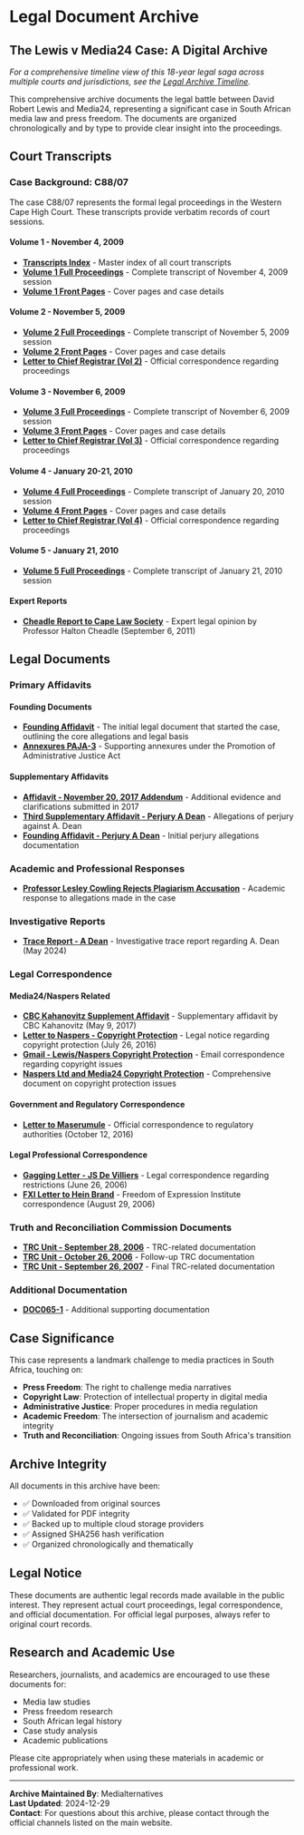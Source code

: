 # Legal Document Archive

## The Lewis v Media24 Case: A Digital Archive

*For a comprehensive timeline view of this 18-year legal saga across multiple courts and jurisdictions, see the [Legal Archive Timeline](/legal-archive-timeline).*

This comprehensive archive documents the legal battle between David Robert Lewis and Media24, representing a significant case in South African media law and press freedom. The documents are organized chronologically and by type to provide clear insight into the proceedings.

## Court Transcripts

### Case Background: C88/07
The case C88/07 represents the formal legal proceedings in the Western Cape High Court. These transcripts provide verbatim records of court sessions.

#### Volume 1 - November 4, 2009
- **[Transcripts Index](/legal-archive/court-transcripts/Transcripts-Index-1.pdf)** - Master index of all court transcripts
- **[Volume 1 Full Proceedings](/legal-archive/court-transcripts/C88-07-Vol_1-4-November-2009-1.pdf)** - Complete transcript of November 4, 2009 session
- **[Volume 1 Front Pages](/legal-archive/court-transcripts/C88-07-Vol_1-4-November-2009-FP-1.pdf)** - Cover pages and case details

#### Volume 2 - November 5, 2009
- **[Volume 2 Full Proceedings](/legal-archive/court-transcripts/C88-07-Vol_2-5-November-2009-1.pdf)** - Complete transcript of November 5, 2009 session
- **[Volume 2 Front Pages](/legal-archive/court-transcripts/C88-07-Vol_2-5-November-2009-FP-1.pdf)** - Cover pages and case details
- **[Letter to Chief Registrar (Vol 2)](/legal-archive/court-transcripts/C88-07-Vol_2-5-November-2009-Letter-to-the-Chief-Registrar-Head-o...-1.pdf)** - Official correspondence regarding proceedings

#### Volume 3 - November 6, 2009
- **[Volume 3 Full Proceedings](/legal-archive/court-transcripts/C88-07-Vol_3-6-November-2009-1.pdf)** - Complete transcript of November 6, 2009 session
- **[Volume 3 Front Pages](/legal-archive/court-transcripts/C88-07-Vol_3-6-November-2009-FP-1.pdf)** - Cover pages and case details
- **[Letter to Chief Registrar (Vol 3)](/legal-archive/court-transcripts/C88-07-Vol_3-6-November-2009-Letter-to-the-Chief-Registrar-Head-o...-1.pdf)** - Official correspondence regarding proceedings

#### Volume 4 - January 20-21, 2010
- **[Volume 4 Full Proceedings](/legal-archive/court-transcripts/C88-07-Vol_4-20-January-2010-1.pdf)** - Complete transcript of January 20, 2010 session
- **[Volume 4 Front Pages](/legal-archive/court-transcripts/C88-07-Vol_4-20-January-2010-FP-1.pdf)** - Cover pages and case details
- **[Letter to Chief Registrar (Vol 4)](/legal-archive/court-transcripts/C88-07-Vol_4-_-5-20-_-21-January-2010-Letter-to-the-Chief-Registrar...-1.pdf)** - Official correspondence regarding proceedings

#### Volume 5 - January 21, 2010
- **[Volume 5 Full Proceedings](/legal-archive/court-transcripts/C88-07-Vol_5-21-January-2010-1.pdf)** - Complete transcript of January 21, 2010 session

#### Expert Reports
- **[Cheadle Report to Cape Law Society](/legal-archive/court-transcripts/Cheadle-Report-to-Cape-Law-Society-6-September-2011-1.pdf)** - Expert legal opinion by Professor Halton Cheadle (September 6, 2011)

## Legal Documents

### Primary Affidavits

#### Founding Documents
- **[Founding Affidavit](/legal-archive/legal-documents/Founding-Affidavit.pdf)** - The initial legal document that started the case, outlining the core allegations and legal basis
- **[Annexures PAJA-3](/legal-archive/legal-documents/Annexures-PAJA-3.pdf)** - Supporting annexures under the Promotion of Administrative Justice Act

#### Supplementary Affidavits
- **[Affidavit - November 20, 2017 Addendum](/legal-archive/legal-documents/Affidavit-20-November-2017-Addendum-4.pdf)** - Additional evidence and clarifications submitted in 2017
- **[Third Supplementary Affidavit - Perjury A Dean](/legal-archive/legal-documents/Third-Supplementary-Affidavit-Perjury-A-Dean.pdf)** - Allegations of perjury against A. Dean
- **[Founding Affidavit - Perjury A Dean](/legal-archive/legal-documents/Founding-Affidavit-Perjury-A-Dean.pdf)** - Initial perjury allegations documentation

### Academic and Professional Responses
- **[Professor Lesley Cowling Rejects Plagiarism Accusation](/legal-archive/legal-documents/Associate-Professor-Lesley-Cowling-Rejects-Plagiarism-Accusation.pdf)** - Academic response to allegations made in the case

### Investigative Reports
- **[Trace Report - A Dean](/legal-archive/legal-documents/Trace-Report-A-Dean.pdf)** - Investigative trace report regarding A. Dean (May 2024)

### Legal Correspondence

#### Media24/Naspers Related
- **[CBC Kahanovitz Supplement Affidavit](/legal-archive/legal-documents/Supplement-Affidavit-CBC-Kahanovitz-9-MAY-2017-TUE.pdf)** - Supplementary affidavit by CBC Kahanovitz (May 9, 2017)
- **[Letter to Naspers - Copyright Protection](/legal-archive/legal-documents/LIT10153ZA00-Letter-to-Naspers-26.07.2016.pdf)** - Legal notice regarding copyright protection (July 26, 2016)
- **[Gmail - Lewis/Naspers Copyright Protection](/legal-archive/legal-documents/Gmail-FW-Lewis-_-Naspers-Copyright-protection.pdf)** - Email correspondence regarding copyright issues
- **[Naspers Ltd and Media24 Copyright Protection](/legal-archive/legal-documents/NASPERS-LTD-AND-MEDIA24-DIE-BURGER-COPYRIGHT-PROTECTION-IN-THE-NAME-OF....pdf)** - Comprehensive document on copyright protection issues

#### Government and Regulatory Correspondence
- **[Letter to Maserumule](/legal-archive/legal-documents/RWR-Letter-to-Maserumule-12.10.2016.pdf)** - Official correspondence to regulatory authorities (October 12, 2016)

#### Legal Professional Correspondence
- **[Gagging Letter - JS De Villiers](/legal-archive/legal-documents/Gagging-Letter-JS-De-Villiers-26-June-2006.pdf)** - Legal correspondence regarding restrictions (June 26, 2006)
- **[FXI Letter to Hein Brand](/legal-archive/legal-documents/Fxi-Letter-to-Hein-Brand-per-Jeenah-and-Delaney-29-Aug-2006.pdf)** - Freedom of Expression Institute correspondence (August 29, 2006)

### Truth and Reconciliation Commission Documents
- **[TRC Unit - September 28, 2006](/legal-archive/legal-documents/TRC-Unit-28-Sept-2006.pdf)** - TRC-related documentation
- **[TRC Unit - October 26, 2006](/legal-archive/legal-documents/TRC-Unit-26-Oct-2006.pdf)** - Follow-up TRC documentation
- **[TRC Unit - September 26, 2007](/legal-archive/legal-documents/TRC-Unit-26-Sept-2007.pdf)** - Final TRC-related documentation

### Additional Documentation
- **[DOC065-1](/legal-archive/legal-documents/DOC065-1.pdf)** - Additional supporting documentation

## Case Significance

This case represents a landmark challenge to media practices in South Africa, touching on:

- **Press Freedom**: The right to challenge media narratives
- **Copyright Law**: Protection of intellectual property in digital media
- **Administrative Justice**: Proper procedures in media regulation
- **Academic Freedom**: The intersection of journalism and academic integrity
- **Truth and Reconciliation**: Ongoing issues from South Africa's transition

## Archive Integrity

All documents in this archive have been:
- ✅ Downloaded from original sources
- ✅ Validated for PDF integrity
- ✅ Backed up to multiple cloud storage providers
- ✅ Assigned SHA256 hash verification
- ✅ Organized chronologically and thematically

## Legal Notice

These documents are authentic legal records made available in the public interest. They represent actual court proceedings, legal correspondence, and official documentation. For official legal purposes, always refer to original court records.

## Research and Academic Use

Researchers, journalists, and academics are encouraged to use these documents for:
- Media law studies
- Press freedom research
- South African legal history
- Case study analysis
- Academic publications

Please cite appropriately when using these materials in academic or professional work.

---

**Archive Maintained By**: Medialternatives  
**Last Updated**: 2024-12-29  
**Contact**: For questions about this archive, please contact through the official channels listed on the main website.
